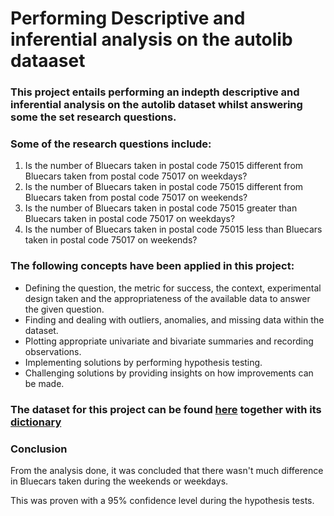 # Performing Descriptive and inferential analysis on the autolib dataaset
### This project entails performing an indepth descriptive and inferential analysis on the autolib dataset whilst answering some the set research questions.

### Some of the research questions include:
1. Is the number of Bluecars taken in postal code 75015 different from Bluecars taken from postal code 75017 on weekdays?
2. Is the number of Bluecars taken in postal code 75015 different from Bluecars taken from postal code 75017 on weekends?
3. Is the number of Bluecars taken in postal code 75015 greater than Bluecars taken in postal code 75017 on weekdays?
4. Is the number of Bluecars taken in postal code 75015 less than Bluecars taken in postal code 75017 on weekends?

### The following concepts have been applied in this project:
- Defining the question, the metric for success, the context, experimental design taken and the appropriateness of the available data to     answer the given question.
- Finding and dealing with outliers, anomalies, and missing data within the dataset.
- Plotting appropriate univariate and bivariate summaries and recording observations.
- Implementing solutions by performing hypothesis testing.
- Challenging solutions by providing insights on how improvements can be made.

### The dataset for this project can be found [here](http://bit.ly/DSCoreAutolibDataset) together with its [dictionary](http://bit.ly/DSCoreAutolibDatasetGlossary)

### Conclusion
From the analysis done, it was concluded that there wasn't much difference in Bluecars taken during the weekends or weekdays.

This was proven with a 95% confidence level during the hypothesis tests.
